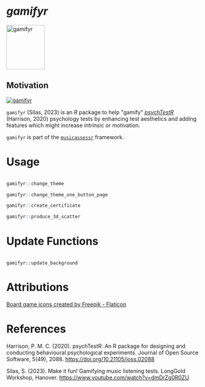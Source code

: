 
# *gamifyr*

<img src = "https://musicassessr.com/assets/gamifyr_sticker.png" alt = "gamifyr" width = "100" height = "116" />


## Motivation 

[![gamifyr](https://musicassessr.com/assets/gamifyr_vid.gif)](https://www.youtube.com/watch?v=dmDrZg0R0ZU)



`gamifyr` (Silas, 2023) is an *R* package to help "gamify" [*psychTestR*](https://pmcharrison.github.io/psychTestR/) (Harrison, 2020) psychology tests by enhancing test aesthetics and adding features which might increase intrinsic or motivation.

`gamifyr` is part of the [`musicassessr`](https://sebsilas.github.io/musicassessr/) framework.


# Usage

```r

gamifyr::change_theme

gamifyr::change_theme_one_button_page

gamifyr::create_certificate

gamifyr::produce_3d_scatter

```

# Update Functions


```{r}

gamifyr::update_background

```

# Attributions

<a href="https://www.flaticon.com/free-icons/board-game" title="board game icons">Board game icons created by Freepik - Flaticon</a>


# References

Harrison, P. M. C. (2020). psychTestR: An R package for designing and conducting behavioural psychological experiments. Journal of Open Source Software, 5(49), 2088. https://doi.org/10.21105/joss.02088

Silas, S. (2023). Make it fun! Gamifying music listening tests. LongGold Workshop, Hanover. https://www.youtube.com/watch?v=dmDrZg0R0ZU


